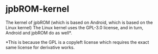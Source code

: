 # jpbROM-kernel
The kernel of jpbROM (which is based on Android, which is based on the Linux kernel)
The Linux kernel uses the GPL-3.0 license, and in turn, Android and jpbROM do as well*.

*This is because the GPL is a copyleft license which requires the exact same license for derivative works.
